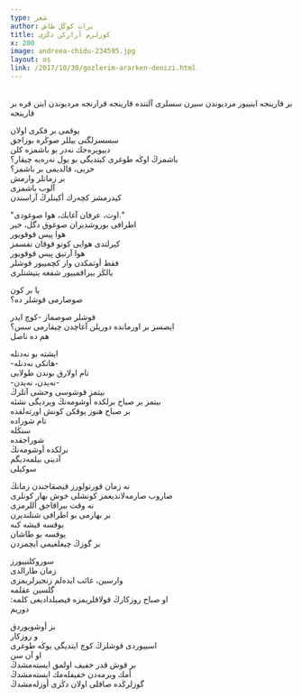```yaml
---
type: شعر
author: برات کوڭل طاش
title: كوزلرم آراركن دڭزی
x: 200
image: andreea-chidu-234595.jpg
layout: os
link: /2017/10/30/gozlerim-ararken-denizi.html
---
```


<br/>
بر قارینجە اینییور مردیوندن   
سیرن سسلری آلتندە   
قارینجە قرارنجە   
مردیوندن اینن قرە بر قارینجە   

یوقمی بر فكری اولان  
سسسزلگنی ییللر صوڭرە بوزاجق  
دییویرەجك نەدر بو باشمزە كلن  
باشمزڭ اوڭە طوغری كیتدیگی بو یول نەرەیە چیقار؟   
حربی، قالدیمی بر باشمز؟   
بر زمانلر وارمش   
آلوب باشمزی   
كیدرمشز كچەرك أكینلرڭ آراسندن  

"اوت، عرفان آغابك، هوا صوغودی."  
اطرافی بوروشدیران صوغوق دگل، خیر  
هوا پیس قوقویور  
كیرلتدی هوایی كوتو قوقان نفسمز  
هوا آرتیق پیس قوقویور  
فقط أوتمكدن واز كچمییور قوشلر  
یالڭز بیراقمییور شفغە یتیشنلری  

یا بر كون  
صوصارمی قوشلر دە؟  

قوشلر صوصماز -كوچ ایدر  
ایصسز بر اورماندە دوریلن آغاچدن چیقارمی سس؟  
هم دە ناصل  

ایشتە بو نەدنلە  
-هانكی نەدنلە-  
تام اولارق بوندن طولایی  
-نەیدن، نەیدن-  
بیتمز قوشوسی وحشی آتلرڭ  
بیتمز بر صباح برلكدە أوشومەنڭ ویردیگی نشئە  
بر صباح هنوز یوقكن كونش اورتەلقدە  
تام شورادە  
سنڭلە  
شوراجقدە  
برلكدە أوشومەنڭ  
آدینی بیلمەدیگم  
سوكیلی  

نە زمان قورتولورز قیصقاجندن زمانڭ  
صاروب صارمەلاندیغمز كونشلی خوش بهار كونلری  
نە وقت بیراقاجق أللرمزی  
بر بهارمی بو اطرافی شنلندیرن  
یوقسە قیشە كبە  
یوقسە بو طاشان  
بر گوزڭ چیغلغیمی ایچمزدن  

سوروكلنییورز  
زمان طارالدی  
وارسین، غائب ایدەلم زنجیرلریمزی  
گلسین عقلمە  
:او صباح روزكارڭ قولاقلریمزە فیصیلدادیغی كلمە  
دوریم  

بز أوشویوردق  
و روزكار  
اسییوردی قوشلرڭ كوچ ایتدیگی یوڭە طوغری  
او آن سن   
بر قوش قدر خفیف اولمق ایستەمشدڭ  
أمك ویرمەدن خفیفلەمك ایستەمشدڭ  
گوزلرڭدە صاقلی اولان دڭزی أوزلەمشدڭ  
